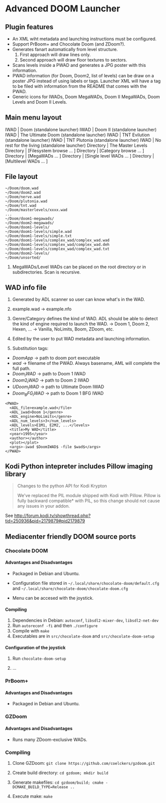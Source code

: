 # Advanced DOOM Launcher #

## Plugin features ##

 * An XML wiht metadata and launching instructions must be configured.
 * Support PrBoom+ and Chocolate Doom (and ZDoom?).
 * Generates fanart automatically from level structure.
   1) First approach will draw lines only.
   2) Second approach will draw floor textures to sectors.
 * Scans levels inside a PWAD and generates a JPG poster with this information.
 * PWAD information (for Doom, Doom2, list of levels) can be draw on a poster JPG instead of 
   using labels or tags. Launcher XML will have a <plot> tag to be filed with information from the
   README that comes with the PWAD.
 * Generic icons for IWADs, Doom MegaWADs, Doom II MegaWADs, Doom Levels and Doom II Levels.

## Main menu layout ##

IWAD      | Doom (standalone launcher)
IWAD      | Doom II (standalone launcher)
IWAD      | The Ultimate Doom (standalone launcher)
IWAD      | TNT Evilution (standalone launcher)
IWAD      | TNT Plutonia (standalone launcher)
IWAD      | No rest for the living (standalone launcher)
Directory | The Master Levels
Directory | [Filesystem browse ... ]
Directory | [Category browse ... ]
Directory | [MegaWADs ... ]
Directory | [Single level WADs ... ]
Directory | [Multilevel WADs ... ]

## File layout ##

```
~/Doom/doom.wad
~/Doom/doom2.wad
~/Doom/nerve.wad
~/Doom/plutonia.wad
~/Doom/tnt.wad
~/Doom/masterlevels/xxxx.wad
...
~/Doom/doom1-megawads/
~/Doom/doom2-megawads/
~/Doom/doom1-levels/
~/Doom/doom1-levels/simple.wad
~/Doom/doom1-levels/simple.txt
~/Doom/doom1-levels/complex_wad/complex_wad.wad
~/Doom/doom1-levels/complex_wad/complex_wad.deh
~/Doom/doom1-levels/complex_wad/complex_wad.txt
~/Doom/doom2-levels/
~/Doom/unsorted/
```

 1) MegaWADs/Level WADs can be placed on the root directory or in subdirectories. Scan is
    recursive.

## WAD info file ##
 
 1) Generated by ADL scanner so user can know what's in the WAD.
 2) example.wad -> example.nfo
 3) Genre/Category defines the kind of WAD. ADL should be able to detect the kind of engine required
    to launch the WAD.
    <iwad>   -> Doom 1, Doom 2, Hexen, ...
    <engine> -> Vanilla, NoLimits, Boom, ZDoom, etc.

 1) Edited by the user to put WAD metadata and launching information.
 3) Substitution tags:
   * $DoomApp$       -> path to doom port executable
   * $wad$           -> filename of the PWAD. Always basename, AML will complete the full path.
   * $Doom_IWAD$     -> path to Doom 1 IWAD
   * $Doom2_IWAD$    -> path to Doom 2 IWAD
   * $UDoom_IWAD$    -> path to Ultimate Doom IWAD
   * $Doom_BFG_IWAD$ -> path to Doom 1 BFG IWAD

```
<PWAD>
  <ADL_file>example.wad</file>
  <ADL_iwad>Doom 1</genre>
  <ADL_engine>NoLimits</genre>
  <ADL_num_levels>3</num_levels>
  <ADL_levels>E1M1, E2M2, ...</levels>
  <title>My WAD</title>
  <year>1995</year>
  <author></author>
  <plot></plot>
  <args>-iwad $DoomIWAD$ -file $wad$</args>
</PWAD>
```

## Kodi Python intepreter includes Pillow imaging library ##

> Changes to the python API for Kodi Krypton
>
> We've replaced the PIL module shipped with Kodi with Pillow.
> Pillow is fully backward compatible* with PIL, so this change should not cause any issues in your addon.

See http://forum.kodi.tv/showthread.php?tid=250936&pid=2179879#pid2179879

## Mediacenter friendly DOOM source ports ##

### Chocolate DOOM ###

#### Advantages and Disadvantages ####

 * Packaged in Debian and Ubuntu.

 * Configuration file stored in `~/.local/share/chocolate-doom/default.cfg` 
   and `~/.local/share/chocolate-doom/chocolate-doom.cfg`

 * Menu can be accesed with the joystick.

#### Compiling ####

 1) Dependencies in Debian: `autoconf`, `libsdl2-mixer-dev`, `libsdl2-net-dev`
 2) Run `autoreconf -fi` and then `./configure`
 3) Compile with `make`
 4) Executables are in `src/chocolate-doom` and `src/chocolate-doom-setup`

#### Configuration of the joystick ####

 1) Run `chocolate-doom-setup`

 2) ...

### PrBoom+ ###

#### Advantages and Disadvantages ####

 * Packaged in Debian and Ubuntu.

### GZDoom ###

#### Advantages and Disadvantages ####

 * Runs many ZDoom-exclusive WADs.

### Compiling ###

 1) Clone GZDoom: `git clone https://github.com/coelckers/gzdoom.git`
    
 2) Create build directory: `cd gzdoom; mkdir build`
 
 3) Generate makefiles: `cd gzdoom/build; cmake -DCMAKE_BUILD_TYPE=Release ..`

 4) Execute make: `make`

